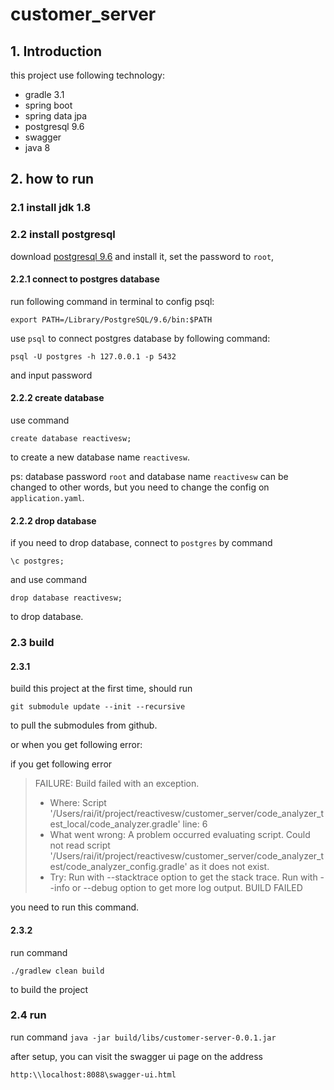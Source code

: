 # customer_server

## 1. Introduction
this project use following technology:
* gradle 3.1 
* spring boot 
* spring data jpa
* postgresql 9.6
* swagger
* java 8

## 2. how to run
### 2.1 install jdk 1.8

### 2.2 install postgresql 
download [postgresql 9.6](https://www.postgresql.org/) and install it, set the password to `root`,

#### 2.2.1 connect to postgres database
run following command in terminal to config psql:

`export PATH=/Library/PostgreSQL/9.6/bin:$PATH`

use `psql` to connect postgres database by following command:

`psql -U postgres -h 127.0.0.1 -p 5432`

and input password

#### 2.2.2 create database
use command 

`create database reactivesw;` 

to create a new database name `reactivesw`.

ps: database password `root` and database name `reactivesw` can be changed to other words,
but you need to change the config on `application.yaml`.

#### 2.2.2 drop database
if you need to drop database, connect to `postgres` by command 

`\c postgres;` 

and use command 

`drop database reactivesw;` 

to drop database.

### 2.3 build 

#### 2.3.1
build this project at the first time, should run

`git submodule update --init --recursive`

to pull the submodules from github. 

or when you get following error:

if you get following error
>FAILURE: Build failed with an exception.
>* Where:
Script '/Users/rai/it/project/reactivesw/customer_server/code_analyzer_test_local/code_analyzer.gradle' line: 6
>* What went wrong:
A problem occurred evaluating script.
> Could not read script '/Users/rai/it/project/reactivesw/customer_server/code_analyzer_test/code_analyzer_config.gradle' as it does not exist.
>* Try:
Run with --stacktrace option to get the stack trace. Run with --info or --debug option to get more log output.
>BUILD FAILED 

you need to run this command.

#### 2.3.2

run command 

`./gradlew clean build`

 to build the project

### 2.4 run
run command 
`java -jar build/libs/customer-server-0.0.1.jar`

after setup, you can visit the swagger ui page on the address 

`http:\\localhost:8088\swagger-ui.html`

